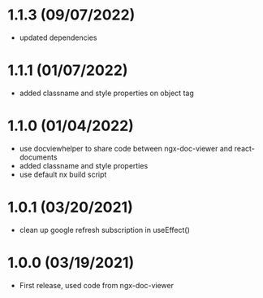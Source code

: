 # 1.1.3 (09/07/2022)
* updated dependencies

# 1.1.1 (01/07/2022)
* added classname and style properties on object tag

# 1.1.0 (01/04/2022)
* use docviewhelper to share code between ngx-doc-viewer and react-documents
* added classname and style properties
* use default nx build script

# 1.0.1 (03/20/2021)
* clean up google refresh subscription in useEffect()

# 1.0.0 (03/19/2021)
* First release, used code from ngx-doc-viewer
